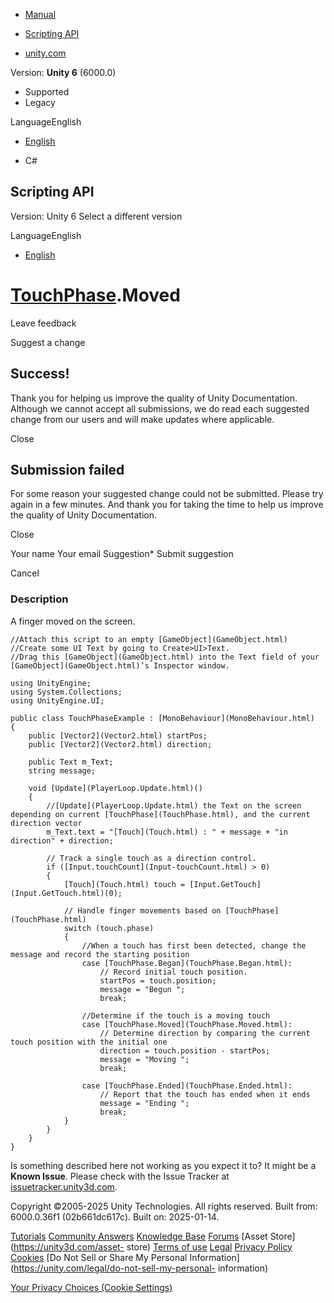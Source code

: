 [ ]()

  * [Manual](../Manual/index.html)
  * [Scripting API](../ScriptReference/index.html)

  * [unity.com](https://unity.com/)

Version: **Unity 6** (6000.0)

  * Supported
  * Legacy

LanguageEnglish

  * [English]()

  * C#

[ ](https://docs.unity3d.com)

## Scripting API

Version: Unity 6 Select a different version

LanguageEnglish

  * [English]()

#  [TouchPhase](TouchPhase.html).Moved

Leave feedback

Suggest a change

## Success!

Thank you for helping us improve the quality of Unity Documentation. Although
we cannot accept all submissions, we do read each suggested change from our
users and will make updates where applicable.

Close

## Submission failed

For some reason your suggested change could not be submitted. Please <a>try
again</a> in a few minutes. And thank you for taking the time to help us
improve the quality of Unity Documentation.

Close

Your name Your email Suggestion* Submit suggestion

Cancel

[ ]()

### Description

A finger moved on the screen.

    
    
    //Attach this script to an empty [GameObject](GameObject.html)
    //Create some UI Text by going to Create>UI>Text.
    //Drag this [GameObject](GameObject.html) into the Text field of your [GameObject](GameObject.html)’s Inspector window.  
      
    using UnityEngine;
    using System.Collections;
    using UnityEngine.UI;  
      
    public class TouchPhaseExample : [MonoBehaviour](MonoBehaviour.html)
    {
        public [Vector2](Vector2.html) startPos;
        public [Vector2](Vector2.html) direction;  
      
        public Text m_Text;
        string message;  
      
        void [Update](PlayerLoop.Update.html)()
        {
            //[Update](PlayerLoop.Update.html) the Text on the screen depending on current [TouchPhase](TouchPhase.html), and the current direction vector
            m_Text.text = "[Touch](Touch.html) : " + message + "in direction" + direction;  
      
            // Track a single touch as a direction control.
            if ([Input.touchCount](Input-touchCount.html) > 0)
            {
                [Touch](Touch.html) touch = [Input.GetTouch](Input.GetTouch.html)(0);  
      
                // Handle finger movements based on [TouchPhase](TouchPhase.html)
                switch (touch.phase)
                {
                    //When a touch has first been detected, change the message and record the starting position
                    case [TouchPhase.Began](TouchPhase.Began.html):
                        // Record initial touch position.
                        startPos = touch.position;
                        message = "Begun ";
                        break;  
      
                    //Determine if the touch is a moving touch
                    case [TouchPhase.Moved](TouchPhase.Moved.html):
                        // Determine direction by comparing the current touch position with the initial one
                        direction = touch.position - startPos;
                        message = "Moving ";
                        break;  
      
                    case [TouchPhase.Ended](TouchPhase.Ended.html):
                        // Report that the touch has ended when it ends
                        message = "Ending ";
                        break;
                }
            }
        }
    }
    

Is something described here not working as you expect it to? It might be a
**Known Issue**. Please check with the Issue Tracker at
[issuetracker.unity3d.com](https://issuetracker.unity3d.com).

Copyright ©2005-2025 Unity Technologies. All rights reserved. Built from:
6000.0.36f1 (02b661dc617c). Built on: 2025-01-14.

[Tutorials](https://unity3d.com/learn) [Community
Answers](https://answers.unity3d.com) [Knowledge
Base](https://support.unity3d.com/hc/en-us)
[Forums](https://forum.unity3d.com) [Asset Store](https://unity3d.com/asset-
store) [Terms of use](https://docs.unity3d.com/Manual/TermsOfUse.html)
[Legal](https://unity.com/legal) [Privacy
Policy](https://unity.com/legal/privacy-policy)
[Cookies](https://unity.com/legal/cookie-policy) [Do Not Sell or Share My
Personal Information](https://unity.com/legal/do-not-sell-my-personal-
information)

[Your Privacy Choices (Cookie Settings)](javascript:void\(0\);)

